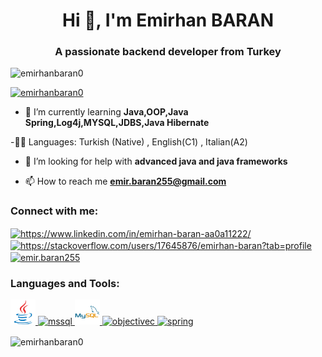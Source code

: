 <h1 align="center">Hi 👋, I'm Emirhan BARAN</h1>
<h3 align="center">A passionate backend developer from Turkey</h3>

<p align="left"> <img src="https://komarev.com/ghpvc/?username=emirhanbaran0&label=Profile%20views&color=0e75b6&style=flat" alt="emirhanbaran0" /> </p>

<p align="left"> <a href="https://github.com/ryo-ma/github-profile-trophy"><img src="https://github-profile-trophy.vercel.app/?username=emirhanbaran0" alt="emirhanbaran0" /></a> </p>

- 🌱 I’m currently learning **Java,OOP,Java Spring,Log4j,MYSQL,JDBS,Java Hibernate**

-🙋‍♂️   Languages: Turkish (Native) , English(C1) , Italian(A2)

- 🤝 I’m looking for help with **advanced java and java frameworks**

- 📫 How to reach me **emir.baran255@gmail.com**

<h3 align="left">Connect with me:</h3>
<p align="left">
<a href="https://linkedin.com/in/https://www.linkedin.com/in/emirhan-baran-aa0a11222/" target="blank"><img align="center" src="https://raw.githubusercontent.com/rahuldkjain/github-profile-readme-generator/master/src/images/icons/Social/linked-in-alt.svg" alt="https://www.linkedin.com/in/emirhan-baran-aa0a11222/" height="30" width="40" /></a>
<a href="https://stackoverflow.com/users/https://stackoverflow.com/users/17645876/emirhan-baran?tab=profile" target="blank"><img align="center" src="https://raw.githubusercontent.com/rahuldkjain/github-profile-readme-generator/master/src/images/icons/Social/stack-overflow.svg" alt="https://stackoverflow.com/users/17645876/emirhan-baran?tab=profile" height="30" width="40" /></a>
<a href="https://www.hackerearth.com/emir.baran255" target="blank"><img align="center" src="https://raw.githubusercontent.com/rahuldkjain/github-profile-readme-generator/master/src/images/icons/Social/hackerearth.svg" alt="emir.baran255" height="30" width="40" /></a>
</p>

<h3 align="left">Languages and Tools:</h3>
<p align="left"> <a href="https://www.java.com" target="_blank" rel="noreferrer"> <img src="https://raw.githubusercontent.com/devicons/devicon/master/icons/java/java-original.svg" alt="java" width="40" height="40"/> </a> <a href="https://www.microsoft.com/en-us/sql-server" target="_blank" rel="noreferrer"> <img src="https://www.svgrepo.com/show/303229/microsoft-sql-server-logo.svg" alt="mssql" width="40" height="40"/> </a> <a href="https://www.mysql.com/" target="_blank" rel="noreferrer"> <img src="https://raw.githubusercontent.com/devicons/devicon/master/icons/mysql/mysql-original-wordmark.svg" alt="mysql" width="40" height="40"/> </a> <a href="https://developer.apple.com/library/archive/documentation/Cocoa/Conceptual/ProgrammingWithObjectiveC/Introduction/Introduction.html" target="_blank" rel="noreferrer"> <img src="https://www.vectorlogo.zone/logos/apple_objectivec/apple_objectivec-icon.svg" alt="objectivec" width="40" height="40"/> </a> <a href="https://spring.io/" target="_blank" rel="noreferrer"> <img src="https://www.vectorlogo.zone/logos/springio/springio-icon.svg" alt="spring" width="40" height="40"/> </a> </p>

<p><img align="center" src="https://github-readme-stats.vercel.app/api/top-langs?username=emirhanbaran0&show_icons=true&locale=en&layout=compact" alt="emirhanbaran0" /></p>

